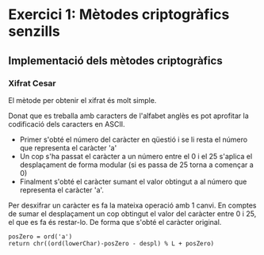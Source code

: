 # Exercici 1: Mètodes criptogràfics senzills

## Implementació dels mètodes criptogràfics

### Xifrat Cesar

El mètode per obtenir el xifrat és molt simple.

Donat que es treballa amb caracters de l'alfabet anglès es pot aprofitar la codificació dels caracters en ASCII.

- Primer s'obté el número del caràcter en qüestió i se li resta el número que representa el caràcter 'a'
- Un cop s'ha passat el caràcter a un número entre el 0 i el 25 s'aplica el desplaçament de forma modular (si es passa de 25 torna a començar a 0)
- Finalment s'obté el caràcter sumant el valor obtingut a al número que representa el caràcter 'a'.


Per desxifrar un caràcter es fa la mateixa operació amb 1 canvi. En comptes de sumar el desplaçament un cop obtingut el valor del caràcter entre 0 i 25, el que es fa és restar-lo. De forma que s'obté el caràcter original.

    posZero = ord('a')
    return chr((ord(lowerChar)-posZero - despl) % L + posZero)
